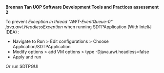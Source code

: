 **Brennan Tan UOP Software Development Tools and Practices assessment 2**

To prevent *Exception in thread "AWT-EventQueue-0" java.awt.HeadlessException* when running SDTPApplication (With InteliJ IDEA) :
- Navigate to Run > Edit configurations > Choose Application/SDTPApplication
- Modify options > add VM options > type -Djava.awt.headless=false
- Apply and run

Or run SDTPGUI
